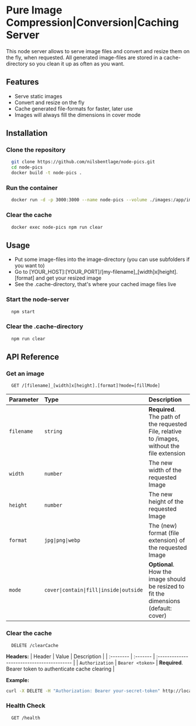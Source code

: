 # Pure Image Compression|Conversion|Caching Server

This node server allows to serve image files and convert and resize them on the fly, when requested. All generated image-files are stored in a cache-directory so you clean it up as often as you want.

## Features

- Serve static images
- Convert and resize on the fly
- Cache generated file-formats for faster, later use
- Images will always fill the dimensions in cover mode

## Installation

### Clone the repository

```bash
  git clone https://github.com/nilsbentlage/node-pics.git
  cd node-pics
  docker build -t node-pics .
```

### Run the container

```bash
  docker run -d -p 3000:3000 --name node-pics --volume ./images:/app/images node-pics
```

### Clear the cache

```bash
  docker exec node-pics npm run clear
```


## Usage

- Put some image-files into the image-directory (you can use subfolders if you want to)
- Go to [YOUR_HOST]:[YOUR_PORT]/[my-filename]\_[width]x[height].[format] and get your resized image
- See the .cache-directory, that's where your cached image files live

### Start the node-server

```bash
  npm start
```

### Clear the .cache-directory

```bash
  npm run clear
```

## API Reference

### Get an image

```http
  GET /[filename]_[width]x[height].[format]?mode=[fillMode]
```

| Parameter  | Type             | Description                                                                                   |
| :--------- | :--------------- | :-------------------------------------------------------------------------------------------- |
| `filename` | `string`         | **Required**. The path of the requested File, relative to /images, without the file extension |
| `width`    | `number`         | The new width of the requested Image                                                          |
| `height`   | `number`         | The new height of the requested Image                                                         |
| `format`   | `jpg\|png\|webp` | The (new) format (file extension) of the requested Image                                      |
| `mode`     | `cover\|contain\|fill\|inside\|outside` | **Optional**. How the image should be resized to fit the dimensions (default: cover) |

### Clear the cache

```http
  DELETE /clearCache
```

**Headers:**
| Header | Value | Description |
| :-------- | :------- | :----------------------------------------- |
| `Authorization` | `Bearer <token>` | **Required**. Bearer token to authenticate cache clearing |

**Example:**
```bash
curl -X DELETE -H "Authorization: Bearer your-secret-token" http://localhost:3000/clearCache
```

### Health Check

```http
  GET /health
```
